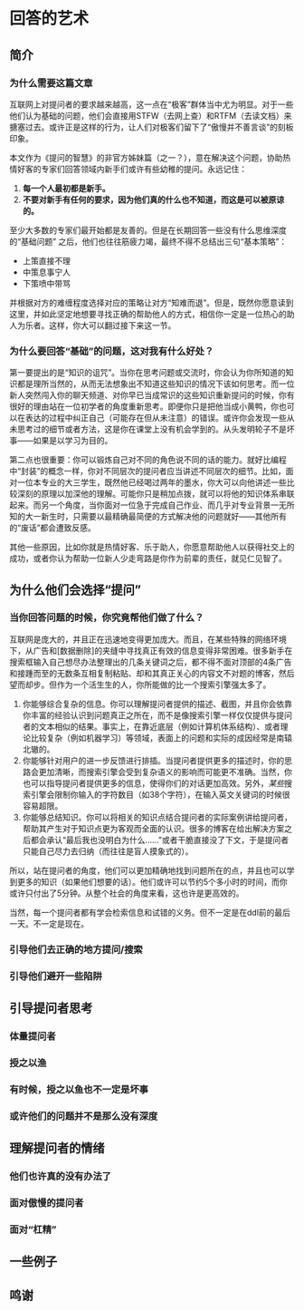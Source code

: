 # 回答的艺术

## 简介

### 为什么需要这篇文章

互联网上对提问者的要求越来越高，这一点在“极客”群体当中尤为明显。对于一些他们认为基础的问题，他们会直接用STFW（去网上查）和RTFM（去读文档）来搪塞过去。或许正是这样的行为，让人们对极客们留下了“傲慢并不善言谈”的刻板印象。

本文作为《提问的智慧》的非官方姊妹篇（之一？），意在解决这个问题，协助热情好客的专家们回答领域内新手们或许有些幼稚的提问。永远记住：
1. **每一个人最初都是新手。**
2. **不要对新手有任何的要求，因为他们真的什么也不知道，而这是可以被原谅的。**

至少大多数的专家们最开始都是友善的。但是在长期回答一些没有什么思维深度的“基础问题”
之后，他们也往往筋疲力竭，最终不得不总结出三句“基本策略”：

- 上策直接不理
- 中策息事宁人
- 下策喷中带骂

并根据对方的难缠程度选择对应的策略让对方“知难而退”。但是，既然你愿意读到这里，并如此坚定地想要寻找正确的帮助他人的方式，相信你一定是一位热心的助人为乐者。这样，你大可以翻过接下来这一节。

### 为什么要回答“基础”的问题，这对我有什么好处？

第一要提出的是“知识的诅咒”。当你在思考问题或交流时，你会认为你所知道的知识都是理所当然的，从而无法想象出不知道这些知识的情况下该如何思考。而一位新人突然闯入你的聊天频道、对你早已当成常识的这些知识重新提问的时候，你有很好的理由站在一位初学者的角度重新思考。即便你只是把他当成小黄鸭，你也可以在表达的过程中纠正自己（可能存在但从未注意）的错误。或许你会发现一些从未思考过的细节或者方法，这是你在课堂上没有机会学到的。从头发明轮子不是坏事——如果是以学习为目的。

第二点也很重要：你可以锻炼自己对不同的角色说不同的话的能力。就好比编程中“封装”的概念一样，你对不同层次的提问者应当讲述不同层次的细节。比如，面对一位本专业的大三学生，既然他已经喝过两年的墨水，你大可以向他讲述一些比较深刻的原理以加深他的理解。可能你只是稍加点拨，就可以将他的知识体系串联起来。而另一个角度，当你面对一位急于完成自己作业、而几乎对专业背景一无所知的大一新生时，只需要以最精确最简便的方式解决他的问题就好——其他所有的“废话”都会遭致反感。

其他一些原因，比如你就是热情好客、乐于助人，你愿意帮助他人以获得社交上的成功，或者你认为帮助一位新人少走弯路是你作为前辈的责任，就见仁见智了。

## 为什么他们会选择“提问”

### 当你回答问题的时候，你究竟帮他们做了什么？

互联网是庞大的，并且正在迅速地变得更加庞大。而且，在某些特殊的网络环境下，从广告和\[数据删除\]的夹缝中寻找真正有效的信息变得非常困难。很多新手在搜索框输入自己想尽办法整理出的几条关键词之后，都不得不面对顶部的4条广告和接踵而至的无数条互相复制粘贴、却和其真正关心的内容文不对题的博客，然后望而却步。但作为一个活生生的人，你所能做的比一个搜索引擎强太多了。

1. 你能够综合复杂的信息。你可以理解提问者提供的描述、截图，并且你会依靠你丰富的经验认识到问题真正之所在，而不是像搜索引擎一样仅仅提供与提问者的文本相似的结果。事实上，在靠近底层（例如计算机体系结构）、或者理论比较复杂（例如机器学习）等领域，表面上的问题和实际的成因经常是南辕北辙的。
2. 你能够针对用户的进一步反馈进行排插。当提问者提供更多的描述时，你的思路会更加清晰，而搜索引擎会受到复杂语义的影响而可能更不准确。当然，你也可以指导提问者提供更多的信息，使得你们的对话更加高效。另外，*某些*搜索引擎会限制你输入的字符数目（如38个字符），在输入英文关键词的时候很容易超限。
3. 你能够总结知识。你可以将相关的知识点结合提问者的实际案例讲给提问者，帮助其产生对于知识点更为客观而全面的认识。很多的博客在给出解决方案之后都会承认“最后我也没明白为什么……”或者干脆直接没了下文，于是提问者只能自己尽力去归纳（而往往是盲人摸象式的）。

所以，站在提问者的角度，他们可以更加精确地找到问题所在的点，并且也可以学到更多的知识（如果他们想要的话）。他们或许可以节约5个多小时的时间，而你或许只付出了5分钟。从整个社会的角度来看，这也许是更高效的。

当然，每一个提问者都有学会检索信息和试错的义务。但不一定是在ddl前的最后一天。不一定是现在。

### 引导他们去正确的地方提问/搜索



### 引导他们避开一些陷阱

## 引导提问者思考

### 体量提问者

### 授之以渔

### 有时候，授之以鱼也不一定是坏事

### 或许他们的问题并不是那么没有深度

## 理解提问者的情绪

### 他们也许真的没有办法了

### 面对傲慢的提问者

### 面对“杠精”

## 一些例子

## 鸣谢


